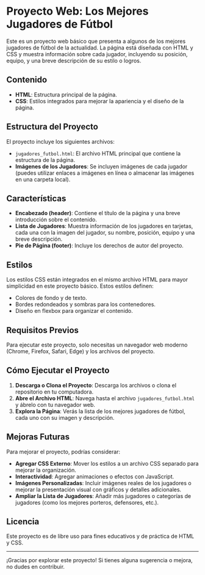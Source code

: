 # Proyecto Web: Los Mejores Jugadores de Fútbol

Este es un proyecto web básico que presenta a algunos de los mejores jugadores de fútbol de la actualidad. La página está diseñada con HTML y CSS y muestra información sobre cada jugador, incluyendo su posición, equipo, y una breve descripción de su estilo o logros.

## Contenido

- **HTML**: Estructura principal de la página.
- **CSS**: Estilos integrados para mejorar la apariencia y el diseño de la página.

## Estructura del Proyecto

El proyecto incluye los siguientes archivos:

- `jugadores_futbol.html`: El archivo HTML principal que contiene la estructura de la página.
- **Imágenes de los Jugadores**: Se incluyen imágenes de cada jugador (puedes utilizar enlaces a imágenes en línea o almacenar las imágenes en una carpeta local).

## Características

- **Encabezado (header)**: Contiene el título de la página y una breve introducción sobre el contenido.
- **Lista de Jugadores**: Muestra información de los jugadores en tarjetas, cada una con la imagen del jugador, su nombre, posición, equipo y una breve descripción.
- **Pie de Página (footer)**: Incluye los derechos de autor del proyecto.

## Estilos

Los estilos CSS están integrados en el mismo archivo HTML para mayor simplicidad en este proyecto básico. Estos estilos definen:

- Colores de fondo y de texto.
- Bordes redondeados y sombras para los contenedores.
- Diseño en flexbox para organizar el contenido.

## Requisitos Previos

Para ejecutar este proyecto, solo necesitas un navegador web moderno (Chrome, Firefox, Safari, Edge) y los archivos del proyecto.

## Cómo Ejecutar el Proyecto

1. **Descarga o Clona el Proyecto**: Descarga los archivos o clona el repositorio en tu computadora.
2. **Abre el Archivo HTML**: Navega hasta el archivo `jugadores_futbol.html` y ábrelo con tu navegador web.
3. **Explora la Página**: Verás la lista de los mejores jugadores de fútbol, cada uno con su imagen y descripción.

## Mejoras Futuras

Para mejorar el proyecto, podrías considerar:

- **Agregar CSS Externo**: Mover los estilos a un archivo CSS separado para mejorar la organización.
- **Interactividad**: Agregar animaciones o efectos con JavaScript.
- **Imágenes Personalizadas**: Incluir imágenes reales de los jugadores o mejorar la presentación visual con gráficos y detalles adicionales.
- **Ampliar la Lista de Jugadores**: Añadir más jugadores o categorías de jugadores (como los mejores porteros, defensores, etc.).

## Licencia

Este proyecto es de libre uso para fines educativos y de práctica de HTML y CSS.

---

¡Gracias por explorar este proyecto! Si tienes alguna sugerencia o mejora, no dudes en contribuir.
